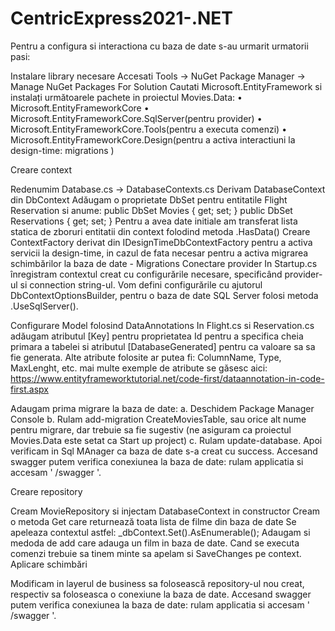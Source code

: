 # CentricExpress2021-.NET
Pentru a configura si interactiona cu baza de date s-au urmarit urmatorii pasi:

Instalare library necesare Accesati Tools -> NuGet Package Manager -> Manage NuGet Packages For Solution Cautati Microsoft.EntityFramework si instalați următoarele pachete in proiectul Movies.Data: 
• Microsoft.EntityFrameworkCore 
• Microsoft.EntityFrameworkCore.SqlServer(pentru provider) 
• Microsoft.EntityFrameworkCore.Tools(pentru a executa comenzi) 
• Microsoft.EntityFrameworkCore.Design(pentru a activa interactiuni la design-time: migrations )

Creare context

Redenumim Database.cs -> DatabaseContexts.cs
Derivam DatabaseContext din DbContext
Adăugam o proprietate DbSet pentru entitatile Flight Reservation si anume: public DbSet Movies { get; set; } public DbSet Reservations { get; set; }
Pentru a avea date initiale am transferat lista statica de zboruri entitatii din context folodind metoda .HasData()
Creare ContextFactory derivat din IDesignTimeDbContextFactory pentru a activa servicii la design-time, in cazul de fata necesar pentru a activa migrarea schimbărilor la baza de date - Migrations
Conectare provider In Startup.cs înregistram contextul creat cu configurările necesare, specificând provider-ul si connection string-ul. Vom defini configurările cu ajutorul DbContextOptionsBuilder, pentru o baza de date SQL Server folosi metoda .UseSqlServer().

Configurare Model folosind DataAnnotations In Flight.cs si Reservation.cs adăugam atributul [Key] pentru proprietatea Id pentru a specifica cheia primara a tabelei si atributul [DatabaseGenerated] pentru ca valoare sa sa fie generata. Alte atribute folosite ar putea fi: ColumnName, Type, MaxLenght, etc. mai multe exemple de atribute se găsesc aici: https://www.entityframeworktutorial.net/code-first/dataannotation-in-code-first.aspx

Adaugam prima migrare la baza de date:
a. Deschidem Package Manager Console 
b. Rulam add-migration CreateMoviesTable, sau orice alt nume pentru migrare, dar trebuie sa fie sugestiv (ne asiguram ca proiectul Movies.Data este setat ca Start up project) 
c. Rulam update-database.
Apoi verificam in Sql MAnager ca baza de date s-a creat cu success.
Accesand swagger putem verifica conexiunea la baza de date: rulam applicatia si accesam ' /swagger '.

Creare repository

Cream MovieRepository si injectam DatabaseContext in constructor
Cream o metoda Get care returnează toata lista de filme din baza de date
Se apeleaza contextul astfel: _dbContext.Set().AsEnumerable();
Adaugam si medoda de add care adauga un film in baza de date. Cand se executa comenzi trebuie sa tinem minte sa apelam si SaveChanges pe context.
Aplicare schimbări

Modificam in layerul de business sa folosească repository-ul nou creat, respectiv sa foloseasca o conexiune la baza de date.
Accesand swagger putem verifica conexiunea la baza de date: rulam applicatia si accesam ' /swagger '.
